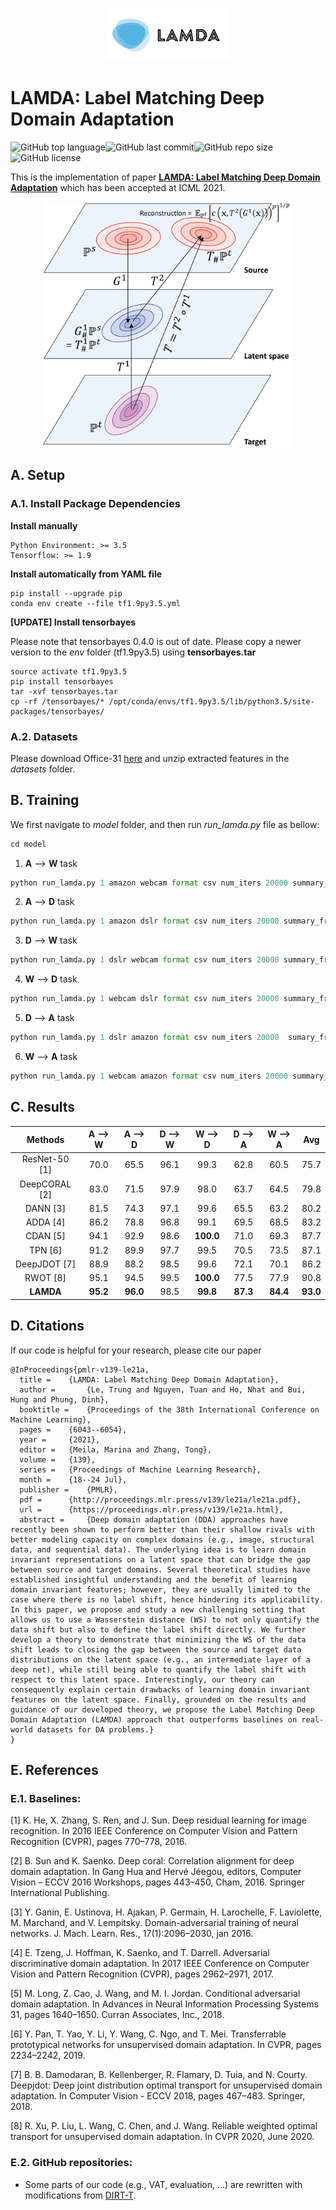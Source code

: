 <p align="center">
  <img src="images/logo.jpg"/>
</p>

# LAMDA: Label Matching Deep Domain Adaptation

<img alt="GitHub top language" src="https://img.shields.io/github/languages/top/tuanrpt/LAMDA?style=for-the-badge" height="25"><img alt="GitHub last commit" src="https://img.shields.io/github/last-commit/tuanrpt/LAMDA?style=for-the-badge" height="25"><img alt="GitHub repo size" src="https://img.shields.io/github/repo-size/tuanrpt/LAMDA?style=for-the-badge" height="25"><img alt="GitHub license" src="https://img.shields.io/github/license/tuanrpt/LAMDA?style=for-the-badge" height="25">

This is the implementation of paper **[LAMDA: Label Matching Deep Domain Adaptation](http://proceedings.mlr.press/v139/le21a/le21a.pdf)** which has been accepted at ICML 2021.

<p align="center">
  <img src="images/Figure1.png" width="400"/>
</p>


## A. Setup

### A.1. Install Package Dependencies

**Install manually**

```
Python Environment: >= 3.5
Tensorflow: >= 1.9
```

**Install automatically from YAML file**

```
pip install --upgrade pip
conda env create --file tf1.9py3.5.yml
```

**[UPDATE] Install tensorbayes**

Please note that tensorbayes 0.4.0 is out of date. Please copy a newer version to the *env* folder (tf1.9py3.5) using **tensorbayes.tar**

```
source activate tf1.9py3.5
pip install tensorbayes
tar -xvf tensorbayes.tar
cp -rf /tensorbayes/* /opt/conda/envs/tf1.9py3.5/lib/python3.5/site-packages/tensorbayes/
```

### A.2. Datasets

Please download Office-31 [here](https://drive.google.com/file/d/1dsrHn4S6lCmlTa4Eg4RAE5JRfZUIxR8G/view?usp=sharing) and unzip extracted features in the *datasets* folder. 

## B. Training

We first navigate to *model* folder, and then run *run_lamda.py* file as bellow:

```python
cd model
```

1. **A** --> **W** task

```python
python run_lamda.py 1 amazon webcam format csv num_iters 20000 summary_freq 400 learning_rate 0.0001 inorm True batch_size 310 src_class_trade_off 1.0 domain_trade_off 0.1 src_vat_trade_off 0.1 trg_trade_off 0.1 save_grads False cast_data False cnn_size small update_target_loss False m_on_D_trade_off 1.0 m_plus_1_on_D_trade_off 1.0 m_plus_1_on_G_trade_off 1.0 m_on_G_trade_off 0.1 data_path ""
```

2. **A** --> **D** task

```python
python run_lamda.py 1 amazon dslr format csv num_iters 20000 summary_freq 400 learning_rate 0.0001 inorm True batch_size 310 src_class_trade_off 1.0 domain_trade_off 0.1 src_vat_trade_off 1.0 trg_trade_off 0.1 save_grads False cast_data False cnn_size small update_target_loss False m_on_D_trade_off 1.0 m_plus_1_on_D_trade_off 1.0 m_plus_1_on_G_trade_off 1.0 m_on_G_trade_off 0.05 data_path ""
```

3. **D** --> **W** task

```python
python run_lamda.py 1 dslr webcam format csv num_iters 20000 summary_freq 400 learning_rate 0.0001 inorm True batch_size 155 src_class_trade_off 1.0 domain_trade_off 0.1 src_vat_trade_off 0.1 trg_trade_off 0.1 save_grads False cast_data False cnn_size small update_target_loss False m_on_D_trade_off 1.0 m_plus_1_on_D_trade_off 1.0 m_plus_1_on_G_trade_off 1.0 m_on_G_trade_off 0.1 data_path ""
```

4. **W** --> **D** task

```python
python run_lamda.py 1 webcam dslr format csv num_iters 20000 summary_freq 400 learning_rate 0.0001 inorm True batch_size 310 src_class_trade_off 1.0 domain_trade_off 0.1 src_vat_trade_off 0.1 trg_trade_off 0.1 save_grads False cast_data False cnn_size small update_target_loss False m_on_D_trade_off 1.0 m_plus_1_on_D_trade_off 1.0 m_plus_1_on_G_trade_off 1.0 m_on_G_trade_off 0.1 data_path ""
```

5. **D** --> **A** task

```python
python run_lamda.py 1 dslr amazon format csv num_iters 20000  sumary_freq 400 learning_rate 0.0001 inorm True batch_size 155 src_class_trade_off 1.0 domain_trade_off 0.1 src_vat_trade_off 1.0 trg_trade_off 0.1 save_grads False cast_data False cnn_size small update_target_loss False m_on_D_trade_off 1.0 m_plus_1_on_D_trade_off 1.0 m_plus_1_on_G_trade_off 1.0 m_on_G_trade_off 1.0 data_path ""
```

6. **W** --> **A** task

```python
python run_lamda.py 1 webcam amazon format csv num_iters 20000 summary_freq 400 learning_rate 0.0001 inorm True batch_size 310 src_class_trade_off 1.0 domain_trade_off 0.1 src_vat_trade_off 1.0 trg_trade_off 0.1 save_grads False cast_data False cnn_size small update_target_loss False m_on_D_trade_off 1.0 m_plus_1_on_D_trade_off 1.0 m_plus_1_on_G_trade_off 1.0 m_on_G_trade_off 1.0 data_path ""
```

## C. Results

|    Methods    | **A** --> **W** | **A** --> **D** | **D** --> **W** | **W** --> **D** | **D** --> **A** | **W** --> **A** |   Avg    |
| :-----------: | :-------------: | :-------------: | :-------------: | :-------------: | :-------------: | :-------------: | :------: |
| ResNet-50 [1] |      70.0       |      65.5       |      96.1       |      99.3       |      62.8       |      60.5       |   75.7   |
| DeepCORAL [2] |      83.0       |      71.5       |      97.9       |      98.0       |      63.7       |      64.5       |   79.8   |
|   DANN [3]    |      81.5       |      74.3       |      97.1       |      99.6       |      65.5       |      63.2       |   80.2   |
|   ADDA [4]    |      86.2       |      78.8       |      96.8       |      99.1       |      69.5       |      68.5       |   83.2   |
|   CDAN [5]    |      94.1       |      92.9       |      98.6       |    **100.0**    |      71.0       |      69.3       |   87.7   |
|    TPN [6]    |      91.2       |      89.9       |      97.7       |      99.5       |      70.5       |      73.5       |   87.1   |
| DeepJDOT [7]  |      88.9       |      88.2       |      98.5       |      99.6       |      72.1       |      70.1       |   86.2   |
|   RWOT [8]    |      95.1       |      94.5       |      99.5       |    **100.0**    |      77.5       |      77.9       |   90.8   |
|   **LAMDA**   |    **95.2**     |    **96.0**     |      98.5       |    **99.8**     |    **87.3**     |    **84.4**     | **93.0** |

## D. Citations

If our code is helpful for your research, please cite our paper 

```
@InProceedings{pmlr-v139-le21a,
  title = 	 {LAMDA: Label Matching Deep Domain Adaptation},
  author =       {Le, Trung and Nguyen, Tuan and Ho, Nhat and Bui, Hung and Phung, Dinh},
  booktitle = 	 {Proceedings of the 38th International Conference on Machine Learning},
  pages = 	 {6043--6054},
  year = 	 {2021},
  editor = 	 {Meila, Marina and Zhang, Tong},
  volume = 	 {139},
  series = 	 {Proceedings of Machine Learning Research},
  month = 	 {18--24 Jul},
  publisher =    {PMLR},
  pdf = 	 {http://proceedings.mlr.press/v139/le21a/le21a.pdf},
  url = 	 {https://proceedings.mlr.press/v139/le21a.html},
  abstract = 	 {Deep domain adaptation (DDA) approaches have recently been shown to perform better than their shallow rivals with better modeling capacity on complex domains (e.g., image, structural data, and sequential data). The underlying idea is to learn domain invariant representations on a latent space that can bridge the gap between source and target domains. Several theoretical studies have established insightful understanding and the benefit of learning domain invariant features; however, they are usually limited to the case where there is no label shift, hence hindering its applicability. In this paper, we propose and study a new challenging setting that allows us to use a Wasserstein distance (WS) to not only quantify the data shift but also to define the label shift directly. We further develop a theory to demonstrate that minimizing the WS of the data shift leads to closing the gap between the source and target data distributions on the latent space (e.g., an intermediate layer of a deep net), while still being able to quantify the label shift with respect to this latent space. Interestingly, our theory can consequently explain certain drawbacks of learning domain invariant features on the latent space. Finally, grounded on the results and guidance of our developed theory, we propose the Label Matching Deep Domain Adaptation (LAMDA) approach that outperforms baselines on real-world datasets for DA problems.}
}
```


## E. References

### E.1. Baselines:

[1] K. He, X. Zhang, S. Ren, and J. Sun. Deep residual learning for image recognition. In 2016 IEEE Conference on Computer Vision and Pattern Recognition (CVPR), pages 770–778, 2016.

[2] B. Sun and K. Saenko. Deep coral: Correlation alignment for deep domain adaptation. In Gang Hua and Hervé Jéegou, editors, Computer Vision – ECCV 2016 Workshops, pages 443–450, Cham, 2016. Springer International Publishing.

[3] Y. Ganin, E. Ustinova, H. Ajakan, P. Germain, H. Larochelle, F. Laviolette, M. Marchand, and V. Lempitsky. Domain-adversarial training of neural networks. J. Mach. Learn. Res., 17(1):2096–2030, jan 2016.

[4] E. Tzeng, J. Hoffman, K. Saenko, and T. Darrell. Adversarial discriminative domain adaptation. In 2017 IEEE Conference on Computer Vision and Pattern Recognition (CVPR), pages 2962–2971, 2017.

[5] M. Long, Z. Cao, J. Wang, and M. I. Jordan. Conditional adversarial domain adaptation. In Advances in Neural Information Processing Systems 31, pages 1640–1650. Curran Associates, Inc., 2018.

[6] Y. Pan, T. Yao, Y. Li, Y. Wang, C. Ngo, and T. Mei. Transferrable prototypical networks for unsupervised domain adaptation. In CVPR, pages 2234–2242, 2019.

[7] B. B. Damodaran, B. Kellenberger, R. Flamary, D. Tuia, and N. Courty. Deepjdot: Deep joint distribution optimal transport for unsupervised domain adaptation. In Computer Vision - ECCV 2018, pages 467–483. Springer, 2018.  

[8] R. Xu, P. Liu, L. Wang, C. Chen, and J. Wang. Reliable weighted optimal transport for unsupervised domain adaptation. In CVPR 2020, June 2020.

### E.2. GitHub repositories: 

- Some parts of our code (e.g., VAT, evaluation, …) are rewritten with modifications from [DIRT-T](https://github.com/RuiShu/dirt-t).
